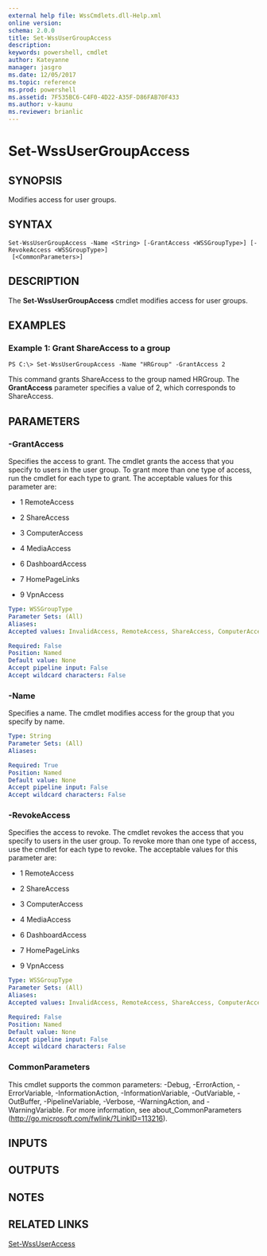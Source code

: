 ```yaml
---
external help file: WssCmdlets.dll-Help.xml
online version: 
schema: 2.0.0
title: Set-WssUserGroupAccess
description: 
keywords: powershell, cmdlet
author: Kateyanne
manager: jasgro
ms.date: 12/05/2017
ms.topic: reference
ms.prod: powershell
ms.assetid: 7F535BC6-C4F0-4D22-A35F-D86FAB70F433
ms.author: v-kaunu
ms.reviewer: brianlic
---
```


# Set-WssUserGroupAccess

## SYNOPSIS
Modifies access for user groups.

## SYNTAX

```
Set-WssUserGroupAccess -Name <String> [-GrantAccess <WSSGroupType>] [-RevokeAccess <WSSGroupType>]
 [<CommonParameters>]
```

## DESCRIPTION
The **Set-WssUserGroupAccess** cmdlet modifies access for user groups.

## EXAMPLES

### Example 1: Grant ShareAccess to a group
```
PS C:\> Set-WssUserGroupAccess -Name "HRGroup" -GrantAccess 2
```

This command grants ShareAccess to the group named HRGroup.
The **GrantAccess** parameter specifies a value of 2, which corresponds to ShareAccess.

## PARAMETERS

### -GrantAccess
Specifies the access to grant.
The cmdlet grants the access that you specify to users in the user group.
To grant more than one type of access, run the cmdlet for each type to grant.
The acceptable values for this parameter are:


- 1 RemoteAccess

- 2 ShareAccess

- 3 ComputerAccess

- 4 MediaAccess

- 6 DashboardAccess

- 7 HomePageLinks

- 9 VpnAccess

```yaml
Type: WSSGroupType
Parameter Sets: (All)
Aliases: 
Accepted values: InvalidAccess, RemoteAccess, ShareAccess, ComputerAccess, MediaAccess, AddInAccess, DashboardAccess, HomePageLinks, NetworkAlertAccess, VpnAccess, InvisibleToDashboard

Required: False
Position: Named
Default value: None
Accept pipeline input: False
Accept wildcard characters: False
```

### -Name
Specifies a name.
The cmdlet modifies access for the group that you specify by name.

```yaml
Type: String
Parameter Sets: (All)
Aliases: 

Required: True
Position: Named
Default value: None
Accept pipeline input: False
Accept wildcard characters: False
```

### -RevokeAccess
Specifies the access to revoke.
The cmdlet revokes the access that you specify to users in the user group.
To revoke more than one type of access, use the cmdlet for each type to revoke.
The acceptable values for this parameter are:


- 1 RemoteAccess

- 2 ShareAccess

- 3 ComputerAccess

- 4 MediaAccess

- 6 DashboardAccess

- 7 HomePageLinks

- 9 VpnAccess

```yaml
Type: WSSGroupType
Parameter Sets: (All)
Aliases: 
Accepted values: InvalidAccess, RemoteAccess, ShareAccess, ComputerAccess, MediaAccess, AddInAccess, DashboardAccess, HomePageLinks, NetworkAlertAccess, VpnAccess, InvisibleToDashboard

Required: False
Position: Named
Default value: None
Accept pipeline input: False
Accept wildcard characters: False
```

### CommonParameters
This cmdlet supports the common parameters: -Debug, -ErrorAction, -ErrorVariable, -InformationAction, -InformationVariable, -OutVariable, -OutBuffer, -PipelineVariable, -Verbose, -WarningAction, and -WarningVariable. For more information, see about_CommonParameters (http://go.microsoft.com/fwlink/?LinkID=113216).

## INPUTS

## OUTPUTS

## NOTES

## RELATED LINKS

[Set-WssUserAccess](./Set-WssUserAccess.md)

